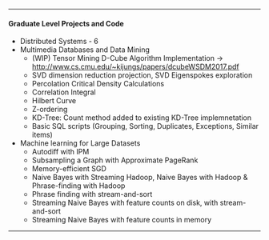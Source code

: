 ***
#### Graduate Level Projects and Code
* Distributed Systems - 6
* Multimedia Databases and Data Mining
  * (WIP) Tensor Mining D-Cube Algorithm Implementation -> http://www.cs.cmu.edu/~kijungs/papers/dcubeWSDM2017.pdf
  * SVD dimension reduction projection, SVD Eigenspokes exploration
  * Percolation Critical Density Calculations
  * Correlation Integral
  * Hilbert Curve
  * Z-ordering
  * KD-Tree: Count method added to existing KD-Tree implemnetation
  * Basic SQL scripts (Grouping, Sorting, Duplicates, Exceptions, Similar items)
* Machine learning for Large Datasets
  * Autodiff with IPM
  * Subsampling a Graph with Approximate PageRank
  * Memory-efficient SGD
  * Naive Bayes with Streaming Hadoop, Naive Bayes with Hadoop & Phrase-finding with Hadoop
  * Phrase finding with stream-and-sort
  * Streaming Naive Bayes with feature counts on disk, with stream-and-sort
  * Streaming Naive Bayes with feature counts in memory
***
